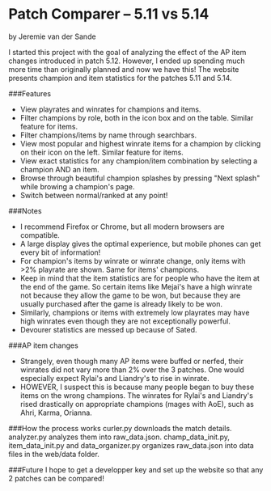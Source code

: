 # Patch Comparer – 5.11 vs 5.14
by Jeremie van der Sande

I started this project with the goal of analyzing the effect of the AP item changes introduced in patch 5.12. However, I ended up spending much more time than originally planned and now we have this! The website presents champion and item statistics for the patches 5.11 and 5.14. 

###Features
* View playrates and winrates for champions and items.
* Filter champions by role, both in the icon box and on the table. Similar feature for items.
* Filter champions/items by name through searchbars.
* View most popular and highest winrate items for a champion by clicking on their icon on the left. Similar feature for items.
* View exact statistics for any champion/item combination by selecting a champion AND an item.
* Browse through beautiful champion splashes by pressing "Next splash" while browing a champion's page.
* Switch between normal/ranked at any point!

###Notes
* I recommend Firefox or Chrome, but all modern browsers are compatible.
* A large display gives the optimal experience, but mobile phones can get every bit of information!
* For champion's items by winrate or winrate change, only items with >2% playrate are shown. Same for items' champions.
* Keep in mind that the item statistics are for people who have the item at the end of the game. So certain items like Mejai's have a high winrate not because they allow the game to be won, but because they are usually purchased after the game is already likely to be won.
* Similarly, champions or items with extremely low playrates may have high winrates even though they are not exceptionally powerful.
* Devourer statistics are messed up because of Sated.

###AP item changes
* Strangely, even though many AP items were buffed or nerfed, their winrates did not vary more than 2% over the 3 patches. One would especially expect Rylai's and Liandry's to rise in winrate.
* HOWEVER, I suspect this is because many people began to buy these items on the wrong champions. The winrates for Rylai's and Liandry's rised drastically on appropriate champions (mages with AoE), such as Ahri, Karma, Orianna.

###How the process works
curler.py downloads the match details. analyzer.py analyzes them into raw_data.json. champ_data_init.py, item_data_init.py and data_organizer.py organizes raw_data.json into data files in the web/data folder. 

###Future
I hope to get a developper key and set up the website so that any 2 patches can be compared!

